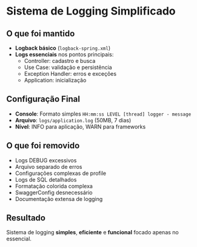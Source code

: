 # Sistema de Logging Simplificado

## O que foi mantido

- **Logback básico** (`logback-spring.xml`)
- **Logs essenciais** nos pontos principais:
  - Controller: cadastro e busca
  - Use Case: validação e persistência  
  - Exception Handler: erros e exceções
  - Application: inicialização

## Configuração Final

- **Console**: Formato simples `HH:mm:ss LEVEL [thread] logger - message`
- **Arquivo**: `logs/application.log` (50MB, 7 dias)
- **Nível**: INFO para aplicação, WARN para frameworks

## O que foi removido

- Logs DEBUG excessivos
- Arquivo separado de erros
- Configurações complexas de profile
- Logs de SQL detalhados
- Formatação colorida complexa
- SwaggerConfig desnecessário
- Documentação extensa de logging

## Resultado

Sistema de logging **simples**, **eficiente** e **funcional** focado apenas no essencial.
